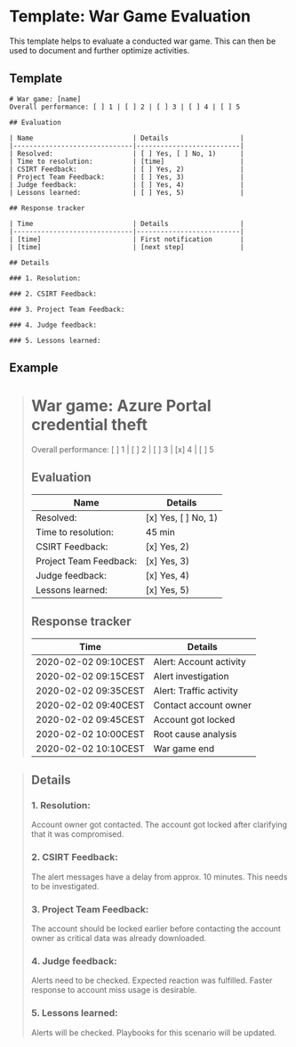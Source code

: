 # Template: War Game Evaluation 
This template helps to evaluate a conducted war game. This can then be used to document and further optimize activities.

## Template
```
# War game: [name]
Overall performance: [ ] 1 | [ ] 2 | [ ] 3 | [ ] 4 | [ ] 5

## Evaluation

| Name                         | Details                  |
|------------------------------|--------------------------|
| Resolved:                    | [ ] Yes, [ ] No, 1)      |
| Time to resolution:          | [time]                   |
| CSIRT Feedback:              | [ ] Yes, 2)              |
| Project Team Feedback:       | [ ] Yes, 3)              |
| Judge feedback:              | [ ] Yes, 4)              |
| Lessons learned:             | [ ] Yes, 5)              |

## Response tracker

| Time                         | Details                  |
|------------------------------|--------------------------|
| [time]                       | First notification       |
| [time]                       | [next step]              |

## Details

### 1. Resolution:

### 2. CSIRT Feedback:

### 3. Project Team Feedback:

### 4. Judge feedback:

### 5. Lessons learned:

```

## Example
> # War game: Azure Portal credential theft
> Overall performance: [ ] 1 | [ ] 2 | [ ] 3 | [x] 4 | [ ] 5
>
> ## Evaluation
>
> | Name                         | Details                  |
> |------------------------------|--------------------------|
> | Resolved:                    | [x] Yes, [ ] No, 1)      |
> | Time to resolution:          | 45 min                   |
> | CSIRT Feedback:              | [x] Yes, 2)              |
> | Project Team Feedback:       | [x] Yes, 3)              |
> | Judge feedback:              | [x] Yes, 4)              |
> | Lessons learned:             | [x] Yes, 5)              |
>
> ## Response tracker
>
> | Time                         | Details                  |
> |------------------------------|--------------------------|
> | 2020-02-02 09:10CEST         | Alert: Account activity  |
> | 2020-02-02 09:15CEST         | Alert investigation      |
> | 2020-02-02 09:35CEST         | Alert: Traffic activity  |
> | 2020-02-02 09:40CEST         | Contact account owner    |
> | 2020-02-02 09:45CEST         | Account got locked       |
> | 2020-02-02 10:00CEST         | Root cause analysis      |
> | 2020-02-02 10:10CEST         | War game end             |

>
> ## Details
>
> ### 1. Resolution:
> Account owner got contacted. The account got locked after clarifying that it was compromised.
>
> ### 2. CSIRT Feedback:
> The alert messages have a delay from approx. 10 minutes. This needs to be investigated.
>
> ### 3. Project Team Feedback:
> The account should be locked earlier before contacting the account owner as critical data was already downloaded.
>
> ### 4. Judge feedback:
> Alerts need to be checked. Expected reaction was fulfilled. Faster response to account miss usage is desirable.
>
> ### 5. Lessons learned:
> Alerts will be checked. Playbooks for this scenario will be updated.
>